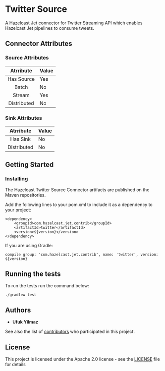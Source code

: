 # Twitter Source

A Hazelcast Jet connector for Twitter Streaming API 
which enables Hazelcast Jet pipelines to consume tweets.



## Connector Attributes

### Source Attributes
|  Atrribute  | Value |
|:-----------:|-------|
| Has Source  |  Yes  |
| Batch       |   No  |
| Stream      |  Yes  |
| Distributed |   No  |

### Sink Attributes
|  Atrribute  | Value |
|:-----------:|-------|
| Has Sink    |   No  |
| Distributed |   No  |


## Getting Started

### Installing

The Hazelcast Twitter Source Connector artifacts are published on the Maven repositories.

Add the following lines to your pom.xml to include it as a dependency to your project:

```
<dependency>
    <groupId>com.hazelcast.jet.contrib</groupId>
    <artifactId>twitter</artifactId>
    <version>${version}</version>
</dependency>
```
If you are using Gradle: 
```
compile group: 'com.hazelcast.jet.contrib', name: 'twitter', version: ${version}
```
## Running the tests

To run the tests run the command below: 

```
./gradlew test
```

## Authors

* **Ufuk Yilmaz**

See also the list of [contributors](https://github.com/hazelcast/hazelcast-jet-contrib/graphs/contributors) 
who participated in this project.

## License

This project is licensed under the Apache 2.0 license - see the [LICENSE](LICENSE) 
file for details

